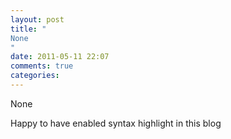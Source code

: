 ```yaml
---
layout: post
title: "
None
"
date: 2011-05-11 22:07
comments: true
categories: 
---
```


None


Happy to have enabled syntax highlight in this blog

